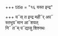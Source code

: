 +++
title = "१६ यस्त इन्द्र"

+++
य᳓स् त इन्द्र मही᳓र् अप᳓  
स्तभूय᳓मान आ᳓शयत्  
नि᳓ त᳓म् प᳓द्यासु शिश्नथः